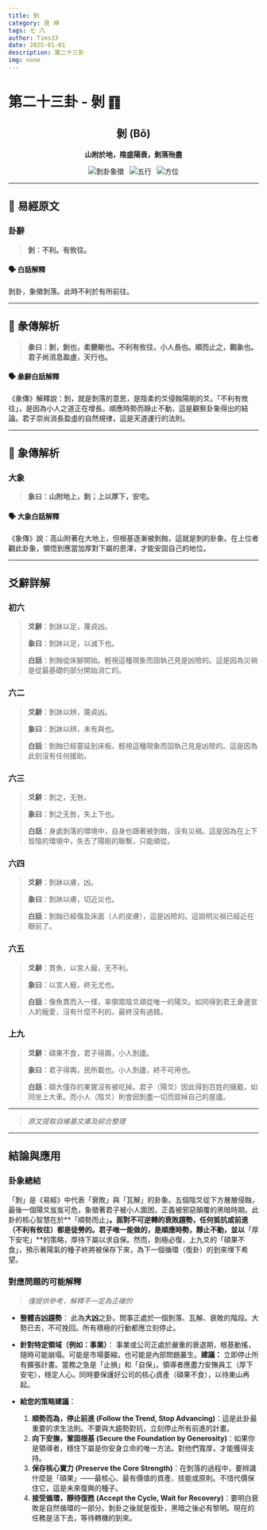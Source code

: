 ```yaml
---
title: 剝
category: 艮 坤
tags: 七 八
author: Tims33
date: 2025-01-01
description: 第二十三卦
img: none
---
```


# 第二十三卦 - 剝 ䷖

<div align="center">

## 剝 (Bō)
**山附於地，陰盛陽衰，剝落殆盡**

</div>

<div align="center">

![剝卦象徵](https://img.shields.io/badge/卦象-剝-gray?style=for-the-badge)&ensp;
![五行](https://img.shields.io/badge/五行-上土下土-yellow?style=for-the-badge)&ensp;
![方位](https://img.shields.io/badge/方位-東北｜西南-lightblue?style=for-the-badge)

</div>

---

## 📜 易經原文

### 卦辭

> **剝：不利。有攸往。**

#### 🗣️ 白話解釋
剝卦，象徵剝落。此時不利於有所前往。

---

## 📖 彖傳解析

> **彖曰：剝，剝也，柔變剛也。不利有攸往，小人長也。順而止之，觀象也。君子尚消息盈虛，天行也。**

#### 🗣️ 彖辭白話解釋
《彖傳》解釋說：剝，就是剝落的意思，是陰柔的爻侵蝕陽剛的爻。「不利有攸往」，是因為小人之道正在增長。順應時勢而靜止不動，這是觀察卦象得出的結論。君子崇尚消長盈虛的自然規律，這是天道運行的法則。

---

## 🎯 象傳解析

### 大象

> **象曰：山附地上，剝；上以厚下，安宅。**

#### 🗣️ 大象白話解釋
《象傳》說：高山附著在大地上，但根基逐漸被剝蝕，這就是剝的卦象。在上位者觀此卦象，領悟到應當加厚對下屬的恩澤，才能安固自己的地位。

---

## 爻辭詳解

### 初六

> **爻辭**：剝牀以足，蔑貞凶。
>
> **象曰**：剝牀以足，以滅下也。
>
> **白話**：剝蝕從床腳開始。輕視這種現象而固執己見是凶險的。這是因為災禍是從最基礎的部分開始消亡的。

### 六二

> **爻辭**：剝牀以辨，蔑貞凶。
>
> **象曰**：剝牀以辨，未有與也。
>
> **白話**：剝蝕已經蔓延到床板。輕視這種現象而固執己見是凶險的。這是因為此刻沒有任何援助。

### 六三

> **爻辭**：剝之，无咎。
>
> **象曰**：剝之无咎，失上下也。
>
> **白話**：身處剝落的環境中，自身也跟著被剝蝕，沒有災禍。這是因為在上下皆陰的環境中，失去了陽剛的聯繫，只能順從。

### 六四

> **爻辭**：剝牀以膚，凶。
>
> **象曰**：剝牀以膚，切近災也。
>
> **白話**：剝蝕已經傷及床面（人的皮膚），這是凶險的。這說明災禍已經近在眼前了。

### 六五

> **爻辭**：貫魚，以宮人寵，无不利。
>
> **象曰**：以宮人寵，終无尤也。
>
> **白話**：像魚貫而入一樣，率領眾陰爻順從唯一的陽爻。如同得到君王身邊宮人的寵愛，沒有什麼不利的。最終沒有過錯。

### 上九

> **爻辭**：碩果不食，君子得輿，小人剝廬。
>
> **象曰**：君子得輿，民所載也。小人剝廬，終不可用也。
>
> **白話**：碩大僅存的果實沒有被吃掉。君子（陽爻）因此得到百姓的擁戴，如同坐上大車。而小人（陰爻）則會因剝盡一切而毀掉自己的屋廬。

---
> *原文提取自維基文庫及綜合整理*
---

## 結論與應用

### 卦象總結
「剝」是《易經》中代表「衰敗」與「瓦解」的卦象。五個陰爻從下方層層侵蝕，最後一個陽爻岌岌可危，象徵著君子被小人圍困，正義被邪惡顛覆的黑暗時期。此卦的核心智慧在於**「順勢而止」**。面對不可逆轉的衰敗趨勢，任何抵抗或前進（不利有攸往）都是徒勞的。君子唯一能做的，是順應時勢，靜止不動，並以**「厚下安宅」**的策略，厚待下屬以求自保。然而，剝極必復，上九爻的「碩果不食」，預示著陽氣的種子終將被保存下來，為下一個循環（復卦）的到來埋下希望。

### 對應問題的可能解釋
> *僅提供參考，解釋不一定為正確的*

* **整體吉凶趨勢**：
    此為**大凶**之卦。問事正處於一個剝落、瓦解、衰敗的階段。大勢已去，不可挽回。所有積極的行動都應立刻停止。

* **針對特定領域（例如：事業）**：
    事業或公司正處於嚴重的衰退期，根基動搖，隨時可能崩塌。可能是市場萎縮，也可能是內部問題叢生。**建議：** 立即停止所有擴張計畫。當務之急是「止損」和「自保」。領導者應盡力安撫員工（厚下安宅），穩定人心。同時要保護好公司的核心資產（碩果不食），以待東山再起。

* **給您的策略建議**：
    1.  **順勢而為，停止前進 (Follow the Trend, Stop Advancing)**：這是此卦最重要的求生法則。不要與大趨勢對抗，立刻停止所有前進的計畫。
    2.  **向下安撫，鞏固根基 (Secure the Foundation by Generosity)**：如果你是領導者，穩住下屬是你安身立命的唯一方法。對他們寬厚，才能獲得支持。
    3.  **保存核心實力 (Preserve the Core Strength)**：在剝落的過程中，要辨識什麼是「碩果」——最核心、最有價值的資產、技能或原則。不惜代價保住它，這是未來復興的種子。
    4.  **接受循環，靜待復甦 (Accept the Cycle, Wait for Recovery)**：要明白衰敗是自然循環的一部分。剝卦之後就是復卦，黑暗之後必有黎明。現在的任務是活下去，等待轉機的到來。